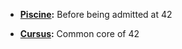 - **[Piscine](https://github.com/tazerotu/42-School/Piscine/):** Before being admitted at 42
 
- **[Cursus](https://github.com/tazerotu/42-School/Cursus/):** Common core of 42
